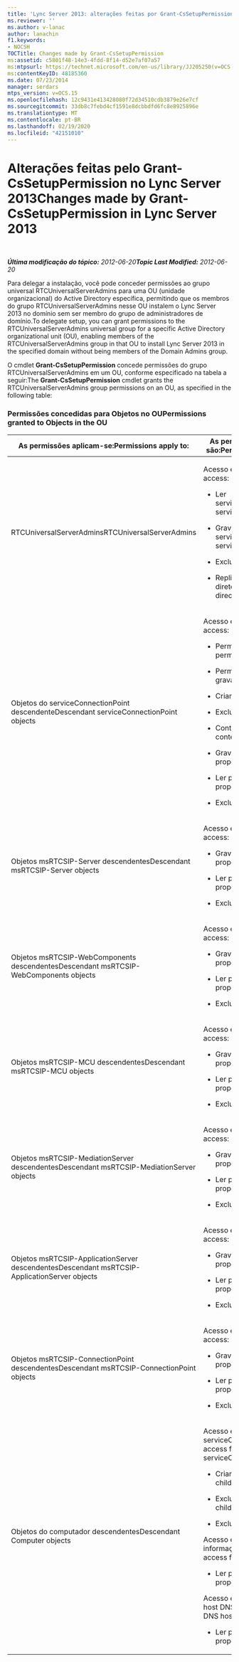 ```yaml
---
title: 'Lync Server 2013: alterações feitas por Grant-CsSetupPermission'
ms.reviewer: ''
ms.author: v-lanac
author: lanachin
f1.keywords:
- NOCSH
TOCTitle: Changes made by Grant-CsSetupPermission
ms:assetid: c5801f48-14e3-4fdd-8f14-d52e7af07a57
ms:mtpsurl: https://technet.microsoft.com/en-us/library/JJ205250(v=OCS.15)
ms:contentKeyID: 48185360
ms.date: 07/23/2014
manager: serdars
mtps_version: v=OCS.15
ms.openlocfilehash: 12c9431e413428080f72d34510cdb3879e26e7cf
ms.sourcegitcommit: 33db8c7febd4cf1591e8dcbbdfd6fc8e8925896e
ms.translationtype: MT
ms.contentlocale: pt-BR
ms.lasthandoff: 02/19/2020
ms.locfileid: "42151010"
---
```

<div data-xmlns="http://www.w3.org/1999/xhtml">

<div class="topic" data-xmlns="http://www.w3.org/1999/xhtml" data-msxsl="urn:schemas-microsoft-com:xslt" data-cs="http://msdn.microsoft.com/">

<div data-asp="https://msdn2.microsoft.com/asp">

# <a name="changes-made-by-grant-cssetuppermission-in-lync-server-2013"></a><span data-ttu-id="6d58d-102">Alterações feitas pelo Grant-CsSetupPermission no Lync Server 2013</span><span class="sxs-lookup"><span data-stu-id="6d58d-102">Changes made by Grant-CsSetupPermission in Lync Server 2013</span></span>

</div>

<div id="mainSection">

<div id="mainBody">

<span> </span>

<span data-ttu-id="6d58d-103">_**Última modificação do tópico:** 2012-06-20_</span><span class="sxs-lookup"><span data-stu-id="6d58d-103">_**Topic Last Modified:** 2012-06-20_</span></span>

<span data-ttu-id="6d58d-104">Para delegar a instalação, você pode conceder permissões ao grupo universal RTCUniversalServerAdmins para uma OU (unidade organizacional) do Active Directory específica, permitindo que os membros do grupo RTCUniversalServerAdmins nesse OU instalem o Lync Server 2013 no domínio sem ser membro do grupo de administradores de domínio.</span><span class="sxs-lookup"><span data-stu-id="6d58d-104">To delegate setup, you can grant permissions to the RTCUniversalServerAdmins universal group for a specific Active Directory organizational unit (OU), enabling members of the RTCUniversalServerAdmins group in that OU to install Lync Server 2013 in the specified domain without being members of the Domain Admins group.</span></span>

<span data-ttu-id="6d58d-105">O cmdlet **Grant-CsSetupPermission** concede permissões do grupo RTCUniversalServerAdmins em um OU, conforme especificado na tabela a seguir:</span><span class="sxs-lookup"><span data-stu-id="6d58d-105">The **Grant-CsSetupPermission** cmdlet grants the RTCUniversalServerAdmins group permissions on an OU, as specified in the following table:</span></span>

### <a name="permissions-granted-to-objects-in-the-ou"></a><span data-ttu-id="6d58d-106">Permissões concedidas para Objetos no OU</span><span class="sxs-lookup"><span data-stu-id="6d58d-106">Permissions granted to Objects in the OU</span></span>

<table>
<colgroup>
<col style="width: 50%" />
<col style="width: 50%" />
</colgroup>
<thead>
<tr class="header">
<th><span data-ttu-id="6d58d-107">As permissões aplicam-se:</span><span class="sxs-lookup"><span data-stu-id="6d58d-107">Permissions apply to:</span></span></th>
<th><span data-ttu-id="6d58d-108">As permissões concedidas são:</span><span class="sxs-lookup"><span data-stu-id="6d58d-108">Permissions granted are:</span></span></th>
</tr>
</thead>
<tbody>
<tr class="odd">
<td><p><span data-ttu-id="6d58d-109">RTCUniversalServerAdmins</span><span class="sxs-lookup"><span data-stu-id="6d58d-109">RTCUniversalServerAdmins</span></span></p></td>
<td><p><span data-ttu-id="6d58d-110">Acesso especial:</span><span class="sxs-lookup"><span data-stu-id="6d58d-110">Special access:</span></span></p>
<ul>
<li><p><span data-ttu-id="6d58d-111">Ler servicePrincipalName</span><span class="sxs-lookup"><span data-stu-id="6d58d-111">Read servicePrincipalName</span></span></p></li>
<li><p><span data-ttu-id="6d58d-112">Gravar servicePrincipalName</span><span class="sxs-lookup"><span data-stu-id="6d58d-112">Write servicePrincipalName</span></span></p></li>
<li><p><span data-ttu-id="6d58d-113">Excluir árvore</span><span class="sxs-lookup"><span data-stu-id="6d58d-113">Delete tree</span></span></p></li>
<li><p><span data-ttu-id="6d58d-114">Replicando mudanças de diretório</span><span class="sxs-lookup"><span data-stu-id="6d58d-114">Replicating directory changes</span></span></p></li>
</ul></td>
</tr>
<tr class="even">
<td><p><span data-ttu-id="6d58d-115">Objetos do serviceConnectionPoint descendente</span><span class="sxs-lookup"><span data-stu-id="6d58d-115">Descendant serviceConnectionPoint objects</span></span></p></td>
<td><p><span data-ttu-id="6d58d-116">Acesso especial:</span><span class="sxs-lookup"><span data-stu-id="6d58d-116">Special access:</span></span></p>
<ul>
<li><p><span data-ttu-id="6d58d-117">Permissões de leitura</span><span class="sxs-lookup"><span data-stu-id="6d58d-117">Read permissions</span></span></p></li>
<li><p><span data-ttu-id="6d58d-118">Permissões de gravação</span><span class="sxs-lookup"><span data-stu-id="6d58d-118">Write permissions</span></span></p></li>
<li><p><span data-ttu-id="6d58d-119">Criar filho</span><span class="sxs-lookup"><span data-stu-id="6d58d-119">Create child</span></span></p></li>
<li><p><span data-ttu-id="6d58d-120">Excluir filho</span><span class="sxs-lookup"><span data-stu-id="6d58d-120">Delete child</span></span></p></li>
<li><p><span data-ttu-id="6d58d-121">Conteúdo da lista</span><span class="sxs-lookup"><span data-stu-id="6d58d-121">List contents</span></span></p></li>
<li><p><span data-ttu-id="6d58d-122">Gravar propriedade</span><span class="sxs-lookup"><span data-stu-id="6d58d-122">Write property</span></span></p></li>
<li><p><span data-ttu-id="6d58d-123">Ler propriedade</span><span class="sxs-lookup"><span data-stu-id="6d58d-123">Read property</span></span></p></li>
<li><p><span data-ttu-id="6d58d-124">Excluir árvore</span><span class="sxs-lookup"><span data-stu-id="6d58d-124">Delete tree</span></span></p></li>
</ul></td>
</tr>
<tr class="odd">
<td><p><span data-ttu-id="6d58d-125">Objetos msRTCSIP-Server descendentes</span><span class="sxs-lookup"><span data-stu-id="6d58d-125">Descendant msRTCSIP-Server objects</span></span></p></td>
<td><p><span data-ttu-id="6d58d-126">Acesso especial:</span><span class="sxs-lookup"><span data-stu-id="6d58d-126">Special access:</span></span></p>
<ul>
<li><p><span data-ttu-id="6d58d-127">Gravar propriedade</span><span class="sxs-lookup"><span data-stu-id="6d58d-127">Write property</span></span></p></li>
<li><p><span data-ttu-id="6d58d-128">Ler propriedade</span><span class="sxs-lookup"><span data-stu-id="6d58d-128">Read property</span></span></p></li>
<li><p><span data-ttu-id="6d58d-129">Excluir árvore</span><span class="sxs-lookup"><span data-stu-id="6d58d-129">Delete tree</span></span></p></li>
</ul></td>
</tr>
<tr class="even">
<td><p><span data-ttu-id="6d58d-130">Objetos msRTCSIP-WebComponents descendentes</span><span class="sxs-lookup"><span data-stu-id="6d58d-130">Descendant msRTCSIP-WebComponents objects</span></span></p></td>
<td><p><span data-ttu-id="6d58d-131">Acesso especial:</span><span class="sxs-lookup"><span data-stu-id="6d58d-131">Special access:</span></span></p>
<ul>
<li><p><span data-ttu-id="6d58d-132">Gravar propriedade</span><span class="sxs-lookup"><span data-stu-id="6d58d-132">Write property</span></span></p></li>
<li><p><span data-ttu-id="6d58d-133">Ler propriedade</span><span class="sxs-lookup"><span data-stu-id="6d58d-133">Read property</span></span></p></li>
<li><p><span data-ttu-id="6d58d-134">Excluir árvore</span><span class="sxs-lookup"><span data-stu-id="6d58d-134">Delete tree</span></span></p></li>
</ul></td>
</tr>
<tr class="odd">
<td><p><span data-ttu-id="6d58d-135">Objetos msRTCSIP-MCU descendentes</span><span class="sxs-lookup"><span data-stu-id="6d58d-135">Descendant msRTCSIP-MCU objects</span></span></p></td>
<td><p><span data-ttu-id="6d58d-136">Acesso especial:</span><span class="sxs-lookup"><span data-stu-id="6d58d-136">Special access:</span></span></p>
<ul>
<li><p><span data-ttu-id="6d58d-137">Gravar propriedade</span><span class="sxs-lookup"><span data-stu-id="6d58d-137">Write property</span></span></p></li>
<li><p><span data-ttu-id="6d58d-138">Ler propriedade</span><span class="sxs-lookup"><span data-stu-id="6d58d-138">Read property</span></span></p></li>
<li><p><span data-ttu-id="6d58d-139">Excluir árvore</span><span class="sxs-lookup"><span data-stu-id="6d58d-139">Delete tree</span></span></p></li>
</ul></td>
</tr>
<tr class="even">
<td><p><span data-ttu-id="6d58d-140">Objetos msRTCSIP-MediationServer descendentes</span><span class="sxs-lookup"><span data-stu-id="6d58d-140">Descendant msRTCSIP-MediationServer objects</span></span></p></td>
<td><p><span data-ttu-id="6d58d-141">Acesso especial:</span><span class="sxs-lookup"><span data-stu-id="6d58d-141">Special access:</span></span></p>
<ul>
<li><p><span data-ttu-id="6d58d-142">Gravar propriedade</span><span class="sxs-lookup"><span data-stu-id="6d58d-142">Write property</span></span></p></li>
<li><p><span data-ttu-id="6d58d-143">Ler propriedade</span><span class="sxs-lookup"><span data-stu-id="6d58d-143">Read property</span></span></p></li>
<li><p><span data-ttu-id="6d58d-144">Excluir árvore</span><span class="sxs-lookup"><span data-stu-id="6d58d-144">Delete tree</span></span></p></li>
</ul></td>
</tr>
<tr class="odd">
<td><p><span data-ttu-id="6d58d-145">Objetos msRTCSIP-ApplicationServer descendentes</span><span class="sxs-lookup"><span data-stu-id="6d58d-145">Descendant msRTCSIP-ApplicationServer objects</span></span></p></td>
<td><p><span data-ttu-id="6d58d-146">Acesso especial:</span><span class="sxs-lookup"><span data-stu-id="6d58d-146">Special access:</span></span></p>
<ul>
<li><p><span data-ttu-id="6d58d-147">Gravar propriedade</span><span class="sxs-lookup"><span data-stu-id="6d58d-147">Write property</span></span></p></li>
<li><p><span data-ttu-id="6d58d-148">Ler propriedade</span><span class="sxs-lookup"><span data-stu-id="6d58d-148">Read property</span></span></p></li>
<li><p><span data-ttu-id="6d58d-149">Excluir árvore</span><span class="sxs-lookup"><span data-stu-id="6d58d-149">Delete tree</span></span></p></li>
</ul></td>
</tr>
<tr class="even">
<td><p><span data-ttu-id="6d58d-150">Objetos msRTCSIP-ConnectionPoint descendentes</span><span class="sxs-lookup"><span data-stu-id="6d58d-150">Descendant msRTCSIP-ConnectionPoint objects</span></span></p></td>
<td><p><span data-ttu-id="6d58d-151">Acesso especial:</span><span class="sxs-lookup"><span data-stu-id="6d58d-151">Special access:</span></span></p>
<ul>
<li><p><span data-ttu-id="6d58d-152">Gravar propriedade</span><span class="sxs-lookup"><span data-stu-id="6d58d-152">Write property</span></span></p></li>
<li><p><span data-ttu-id="6d58d-153">Ler propriedade</span><span class="sxs-lookup"><span data-stu-id="6d58d-153">Read property</span></span></p></li>
<li><p><span data-ttu-id="6d58d-154">Excluir árvore</span><span class="sxs-lookup"><span data-stu-id="6d58d-154">Delete tree</span></span></p></li>
</ul></td>
</tr>
<tr class="odd">
<td><p><span data-ttu-id="6d58d-155">Objetos do computador descendentes</span><span class="sxs-lookup"><span data-stu-id="6d58d-155">Descendant Computer objects</span></span></p></td>
<td><p><span data-ttu-id="6d58d-156">Acesso especial para serviceConnectionPoint:</span><span class="sxs-lookup"><span data-stu-id="6d58d-156">Special access for serviceConnectionPoint:</span></span></p>
<ul>
<li><p><span data-ttu-id="6d58d-157">Criar objetos filhos</span><span class="sxs-lookup"><span data-stu-id="6d58d-157">Create child objects</span></span></p></li>
<li><p><span data-ttu-id="6d58d-158">Excluir objetos filhos</span><span class="sxs-lookup"><span data-stu-id="6d58d-158">Delete child objects</span></span></p></li>
<li><p><span data-ttu-id="6d58d-159">Excluir árvore</span><span class="sxs-lookup"><span data-stu-id="6d58d-159">Delete tree</span></span></p></li>
</ul>
<p><span data-ttu-id="6d58d-160">Acesso especial para informação pública:</span><span class="sxs-lookup"><span data-stu-id="6d58d-160">Special access for public information:</span></span></p>
<ul>
<li><p><span data-ttu-id="6d58d-161">Ler propriedade</span><span class="sxs-lookup"><span data-stu-id="6d58d-161">Read property</span></span></p></li>
</ul>
<p><span data-ttu-id="6d58d-162">Acesso especial para nome de host DNS:</span><span class="sxs-lookup"><span data-stu-id="6d58d-162">Special access for DNS host name:</span></span></p>
<ul>
<li><p><span data-ttu-id="6d58d-163">Ler propriedade</span><span class="sxs-lookup"><span data-stu-id="6d58d-163">Read property</span></span></p></li>
</ul></td>
</tr>
</tbody>
</table>


</div>

<span> </span>

</div>

</div>

</div>

